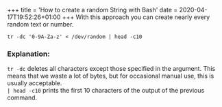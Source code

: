 +++
title = 'How to create a random String with Bash'
date = 2020-04-17T19:52:26+01:00
+++
With this approach you can create nearly every random text or number.

```
tr -dc '0-9A-Za-z' < /dev/random | head -c10
```

### Explanation:

`tr -dc` deletes all characters except those specified in the argument. This means that we waste a lot of bytes, but for occasional manual use, this is usually acceptable.  
`| head -c10` prints the first 10 characters of the output of the previous command.
